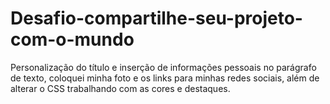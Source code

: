 # Desafio-compartilhe-seu-projeto-com-o-mundo
Personalização do título e inserção de informações pessoais no parágrafo de texto, coloquei minha foto e os links para minhas redes sociais, além de alterar o CSS trabalhando com as cores e destaques. 
